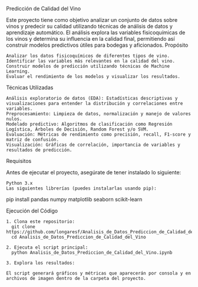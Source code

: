 Predicción de Calidad del Vino

Este proyecto tiene como objetivo analizar un conjunto de datos sobre vinos y predecir su calidad utilizando técnicas de análisis de datos y aprendizaje automático. El análisis explora las variables fisicoquímicas de los vinos y determina su influencia en la calidad final, permitiendo así construir modelos predictivos útiles para bodegas y aficionados.
Propósito

    Analizar los datos fisicoquímicos de diferentes tipos de vino.
    Identificar las variables más relevantes en la calidad del vino.
    Construir modelos de predicción utilizando técnicas de Machine Learning.
    Evaluar el rendimiento de los modelos y visualizar los resultados.

Técnicas Utilizadas

    Análisis exploratorio de datos (EDA): Estadísticas descriptivas y visualizaciones para entender la distribución y correlaciones entre variables.
    Preprocesamiento: Limpieza de datos, normalización y manejo de valores nulos.
    Modelado predictivo: Algoritmos de clasificación como Regresión Logística, Árboles de Decisión, Random Forest y/o SVM.
    Evaluación: Métricas de rendimiento como precisión, recall, F1-score y matriz de confusión.
    Visualización: Gráficas de correlación, importancia de variables y resultados de predicción.

Requisitos

Antes de ejecutar el proyecto, asegúrate de tener instalado lo siguiente:

    Python 3.x
    Las siguientes librerías (puedes instalarlas usando pip):
pip install pandas numpy matplotlib seaborn scikit-learn

Ejecución del Código

    1. Clona este repositorio:
      git clone https://github.com/longaresf/Analisis_de_Datos_Prediccion_de_Calidad_del_Vino.git
      cd Analisis_de_Datos_Prediccion_de_Calidad_del_Vino

    2. Ejecuta el script principal:
      python Analisis_de_Datos_Prediccion_de_Calidad_del_Vino.ipynb

    3. Explora los resultados:

    El script generará gráficos y métricas que aparecerán por consola y en archivos de imagen dentro de la carpeta del proyecto.
